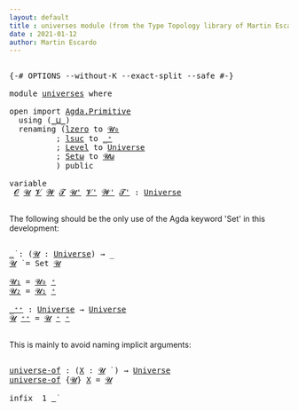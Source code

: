 ```yaml
---
layout: default
title : universes module (from the Type Topology library of Martin Escardo)
date : 2021-01-12
author: Martin Escardo
---
```


<!--
FILE: universes.lagda
AUTHOR: Martin Escardo
REF: This file was adapted from the HoTT/UF course notes by Martin Hötzel Escardo (MHE).
SEE: https://www.cs.bham.ac.uk/~mhe/HoTT-UF-in-Agda-Lecture-Notes/
-->

<pre class="Agda">

<a id="368" class="Symbol">{-#</a> <a id="372" class="Keyword">OPTIONS</a> <a id="380" class="Pragma">--without-K</a> <a id="392" class="Pragma">--exact-split</a> <a id="406" class="Pragma">--safe</a> <a id="413" class="Symbol">#-}</a>

<a id="418" class="Keyword">module</a> <a id="425" href="universes.html" class="Module">universes</a> <a id="435" class="Keyword">where</a>

<a id="442" class="Keyword">open</a> <a id="447" class="Keyword">import</a> <a id="454" href="Agda.Primitive.html" class="Module">Agda.Primitive</a>
  <a id="471" class="Keyword">using</a> <a id="477" class="Symbol">(</a><a id="478" href="Agda.Primitive.html#636" class="Primitive Operator">_⊔_</a><a id="481" class="Symbol">)</a>
  <a id="485" class="Keyword">renaming</a> <a id="494" class="Symbol">(</a><a id="495" href="Agda.Primitive.html#590" class="Primitive">lzero</a> <a id="501" class="Symbol">to</a> <a id="Primitive.lzero"></a><a id="504" href="universes.html#504" class="Primitive">𝓤₀</a>
          <a id="517" class="Symbol">;</a> <a id="519" href="Agda.Primitive.html#606" class="Primitive">lsuc</a> <a id="524" class="Symbol">to</a> <a id="Primitive.lsuc"></a><a id="527" href="universes.html#527" class="Primitive">_⁺</a>
          <a id="540" class="Symbol">;</a> <a id="542" href="Agda.Primitive.html#423" class="Postulate">Level</a> <a id="548" class="Symbol">to</a> <a id="Primitive.Level"></a><a id="551" href="universes.html#551" class="Postulate">Universe</a>
          <a id="570" class="Symbol">;</a> <a id="572" href="Agda.Primitive.html#787" class="Primitive">Setω</a> <a id="577" class="Symbol">to</a> <a id="Primitive.Setω"></a><a id="580" href="universes.html#580" class="Primitive">𝓤ω</a>
          <a id="593" class="Symbol">)</a> <a id="595" class="Keyword">public</a>

<a id="603" class="Keyword">variable</a>
 <a id="613" href="universes.html#613" class="Generalizable">𝓞</a> <a id="615" href="universes.html#615" class="Generalizable">𝓤</a> <a id="617" href="universes.html#617" class="Generalizable">𝓥</a> <a id="619" href="universes.html#619" class="Generalizable">𝓦</a> <a id="621" href="universes.html#621" class="Generalizable">𝓣</a> <a id="623" href="universes.html#623" class="Generalizable">𝓤&#39;</a> <a id="626" href="universes.html#626" class="Generalizable">𝓥&#39;</a> <a id="629" href="universes.html#629" class="Generalizable">𝓦&#39;</a> <a id="632" href="universes.html#632" class="Generalizable">𝓣&#39;</a> <a id="635" class="Symbol">:</a> <a id="637" href="universes.html#551" class="Postulate">Universe</a>

</pre>

The following should be the only use of the Agda keyword 'Set' in this development:

<pre class="Agda">

<a id="_̇"></a><a id="758" href="universes.html#758" class="Function Operator">_̇</a> <a id="761" class="Symbol">:</a> <a id="763" class="Symbol">(</a><a id="764" href="universes.html#764" class="Bound">𝓤</a> <a id="766" class="Symbol">:</a> <a id="768" href="universes.html#551" class="Postulate">Universe</a><a id="776" class="Symbol">)</a> <a id="778" class="Symbol">→</a> <a id="780" class="Symbol">_</a>
<a id="782" href="universes.html#782" class="Bound">𝓤</a> <a id="784" href="universes.html#758" class="Function Operator">̇</a> <a id="786" class="Symbol">=</a> <a id="788" class="PrimitiveType">Set</a> <a id="792" href="universes.html#782" class="Bound">𝓤</a>

<a id="𝓤₁"></a><a id="795" href="universes.html#795" class="Function">𝓤₁</a> <a id="798" class="Symbol">=</a> <a id="800" href="universes.html#504" class="Primitive">𝓤₀</a> <a id="803" href="universes.html#527" class="Primitive Operator">⁺</a>
<a id="𝓤₂"></a><a id="805" href="universes.html#805" class="Function">𝓤₂</a> <a id="808" class="Symbol">=</a> <a id="810" href="universes.html#795" class="Function">𝓤₁</a> <a id="813" href="universes.html#527" class="Primitive Operator">⁺</a>

<a id="_⁺⁺"></a><a id="816" href="universes.html#816" class="Function Operator">_⁺⁺</a> <a id="820" class="Symbol">:</a> <a id="822" href="universes.html#551" class="Postulate">Universe</a> <a id="831" class="Symbol">→</a> <a id="833" href="universes.html#551" class="Postulate">Universe</a>
<a id="842" href="universes.html#842" class="Bound">𝓤</a> <a id="844" href="universes.html#816" class="Function Operator">⁺⁺</a> <a id="847" class="Symbol">=</a> <a id="849" href="universes.html#842" class="Bound">𝓤</a> <a id="851" href="universes.html#527" class="Primitive Operator">⁺</a> <a id="853" href="universes.html#527" class="Primitive Operator">⁺</a>

</pre>

This is mainly to avoid naming implicit arguments:

<pre class="Agda">

<a id="universe-of"></a><a id="934" href="universes.html#934" class="Function">universe-of</a> <a id="946" class="Symbol">:</a> <a id="948" class="Symbol">(</a><a id="949" href="universes.html#949" class="Bound">X</a> <a id="951" class="Symbol">:</a> <a id="953" href="universes.html#615" class="Generalizable">𝓤</a> <a id="955" href="universes.html#758" class="Function Operator">̇</a> <a id="957" class="Symbol">)</a> <a id="959" class="Symbol">→</a> <a id="961" href="universes.html#551" class="Postulate">Universe</a>
<a id="970" href="universes.html#934" class="Function">universe-of</a> <a id="982" class="Symbol">{</a><a id="983" href="universes.html#983" class="Bound">𝓤</a><a id="984" class="Symbol">}</a> <a id="986" href="universes.html#986" class="Bound">X</a> <a id="988" class="Symbol">=</a> <a id="990" href="universes.html#983" class="Bound">𝓤</a>

<a id="993" class="Keyword">infix</a>  <a id="1000" class="Number">1</a> <a id="1002" href="universes.html#758" class="Function Operator">_̇</a>
</pre>

